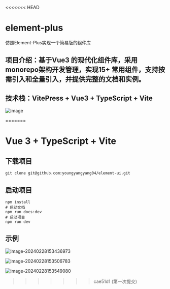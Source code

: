 <<<<<<< HEAD
# element-plus
仿照Element-Plus实现一个简易版的组件库
## 项目介绍：基于Vue3 的现代化组件库，采用monorepo架构开发管理，实现15+ 常用组件，支持按需引入和全量引入，并提供完整的文档和实例。

## 技术栈：VitePress + Vue3 + TypeScript + Vite
![image](https://github.com/user-attachments/assets/ba9a4269-33b6-4d8f-92b4-31b834fd9a40)

=======
# Vue 3 + TypeScript + Vite

## 下载项目
```shell
git clone git@github.com:youngyangyang04/element-ui.git
```

## 启动项目
```shell
npm install
# 启动文档
npm run docs:dev
# 启动项目
npm run dev
```
## 示例

![image-20240228153436973](https://kstar-1253855093.cos.ap-nanjing.myqcloud.com/baguwen1.0/image-20240228153436973.png)

![image-20240228153506783](https://kstar-1253855093.cos.ap-nanjing.myqcloud.com/baguwen1.0/image-20240228153506783.png)

![image-20240228153549080](https://kstar-1253855093.cos.ap-nanjing.myqcloud.com/baguwen1.0/image-20240228153549080.png)
>>>>>>> cae51d1 (第一次提交)
